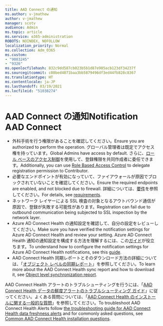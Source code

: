 ```yaml
---
title: AAD Connect の通知
ms.author: v-jmathew
author: v-jmathew
manager: scotv
audience: Admin
ms.topic: article
ms.service: o365-administration
ROBOTS: NOINDEX, NOFOLLOW
localization_priority: Normal
ms.collection: Adm_O365
ms.custom:
- "9003245"
- "9326"
ms.openlocfilehash: 832c9dd587cb023b5b1d87e905acb123df34237f
ms.sourcegitcommit: c08bed4071baa3bb5879496df3ed44fb828c8367
ms.translationtype: HT
ms.contentlocale: ja-JP
ms.lasthandoff: 03/19/2021
ms.locfileid: "51038274"
---
```

# <a name="notification-aad-connect"></a><span data-ttu-id="a2d50-102">AAD Connect の通知</span><span class="sxs-lookup"><span data-stu-id="a2d50-102">Notification AAD Connect</span></span>

- <span data-ttu-id="a2d50-103">外科手術を行う権限があることを確認してください。</span><span class="sxs-lookup"><span data-stu-id="a2d50-103">Ensure you are authorized to perform the operation.</span></span> <span data-ttu-id="a2d50-104">グローバル管理者は既定でアクセス権を持っています。</span><span class="sxs-lookup"><span data-stu-id="a2d50-104">Global Admins have access by default.</span></span> <span data-ttu-id="a2d50-105">さらに、[ロール ベースのアクセス制御](https://docs.microsoft.com/azure/active-directory/connect-health/active-directory-aadconnect-health-operations)を使用して、登録権限を共同作成者に委任できます。</span><span class="sxs-lookup"><span data-stu-id="a2d50-105">Additionally, you can use [Role Based Access Control](https://docs.microsoft.com/azure/active-directory/connect-health/active-directory-aadconnect-health-operations) to delegate registration permission to Contributor.</span></span>
- <span data-ttu-id="a2d50-106">必要なエンドポイントが有効になっていて、ファイアウォールが原因でブロックされていないことを確認してください。</span><span class="sxs-lookup"><span data-stu-id="a2d50-106">Ensure the required endpoints are enabled, and not blocked due to firewall.</span></span> <span data-ttu-id="a2d50-107">詳細については、[要件](https://docs.microsoft.com/azure/active-directory/hybrid/how-to-connect-health-agent-install)を参照してください。</span><span class="sxs-lookup"><span data-stu-id="a2d50-107">For details, see [requirements](https://docs.microsoft.com/azure/active-directory/hybrid/how-to-connect-health-agent-install).</span></span>
- <span data-ttu-id="a2d50-108">ネットワーク レイヤーによる SSL 検査の対象となるアウトバウンド通信が原因で、登録が失敗する可能性があります。</span><span class="sxs-lookup"><span data-stu-id="a2d50-108">Registration can fail due to outbound communication being subjected to SSL inspection by the network layer.</span></span>
- <span data-ttu-id="a2d50-109">Azure AD Connect Health の通知設定を確認して、自分の設定をレビューしてください。</span><span class="sxs-lookup"><span data-stu-id="a2d50-109">Make sure you have verified the notification settings for Azure AD Connect Health and review your setting.</span></span> <span data-ttu-id="a2d50-110">Azure AD Connect Health 通知の通知設定を構成する方法を理解するには、この[ガイド](https://docs.microsoft.com/azure/active-directory/hybrid/how-to-connect-health-operations)が役立ちます。</span><span class="sxs-lookup"><span data-stu-id="a2d50-110">To understand how to configure the notification settings for Azure AD Connect Health notifications, see this [guide](https://docs.microsoft.com/azure/active-directory/hybrid/how-to-connect-health-operations).</span></span>
- <span data-ttu-id="a2d50-111">AAD Connect Health 同期レポートとそのダウンロード方法の詳細については、「[オブジェクト レベルの同期レポート](https://docs.microsoft.com/azure/active-directory/hybrid/how-to-connect-health-sync)」を参照してください。</span><span class="sxs-lookup"><span data-stu-id="a2d50-111">To learn more about the AAD Connect Health sync report and how to download it, see [Object level synchronization report](https://docs.microsoft.com/azure/active-directory/hybrid/how-to-connect-health-sync).</span></span>

<span data-ttu-id="a2d50-112">AAD Connect Health アラートのトラブルシューティングを行うには、「[AAD Connect Health データの鮮度アラートのトラブルシューティング ガイド](https://docs.microsoft.com/azure/active-directory/hybrid/how-to-connect-health-data-freshness)」に従ってください。よくある質問については、「[AAD Connect Health のインストールに関する一般的な質問](https://docs.microsoft.com/azure/active-directory/hybrid/reference-connect-health-faq)」を参照してください。</span><span class="sxs-lookup"><span data-stu-id="a2d50-112">To troubleshoot AAD Connect Health Alerts follow [the troubleshooting guide for AAD Connect Health data freshness alerts](https://docs.microsoft.com/azure/active-directory/hybrid/how-to-connect-health-data-freshness) and for commonly asked questions, see [Common AAD Connect Health installation questions](https://docs.microsoft.com/azure/active-directory/hybrid/reference-connect-health-faq).</span></span>
